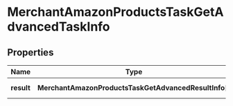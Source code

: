 # MerchantAmazonProductsTaskGetAdvancedTaskInfo

## Properties

| Name | Type | Description | Notes |
|------------ | ------------- | ------------- | -------------|
**result** | **MerchantAmazonProductsTaskGetAdvancedResultInfo[]** | array of results |[optional]|